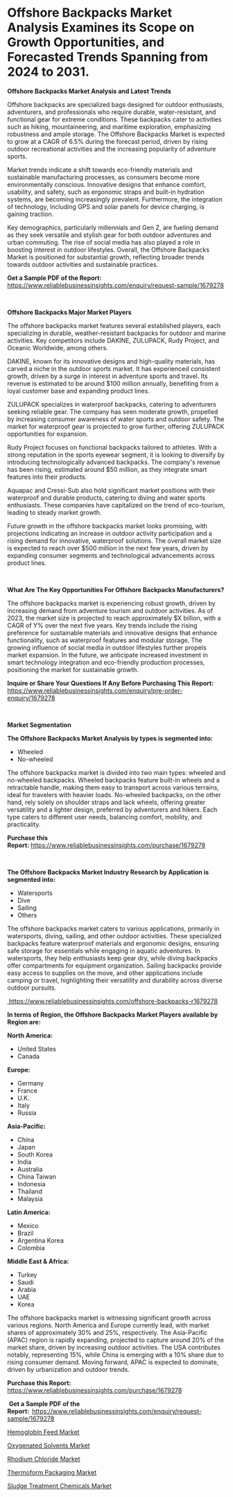 <p><h1>Offshore Backpacks Market Analysis Examines its Scope on Growth Opportunities, and Forecasted Trends Spanning from 2024 to 2031.</h1></p><p><strong>Offshore Backpacks Market Analysis and Latest Trends</strong></p>
<p><p>Offshore backpacks are specialized bags designed for outdoor enthusiasts, adventurers, and professionals who require durable, water-resistant, and functional gear for extreme conditions. These backpacks cater to activities such as hiking, mountaineering, and maritime exploration, emphasizing robustness and ample storage. The Offshore Backpacks Market is expected to grow at a CAGR of 6.5% during the forecast period, driven by rising outdoor recreational activities and the increasing popularity of adventure sports.</p><p>Market trends indicate a shift towards eco-friendly materials and sustainable manufacturing processes, as consumers become more environmentally conscious. Innovative designs that enhance comfort, usability, and safety, such as ergonomic straps and built-in hydration systems, are becoming increasingly prevalent. Furthermore, the integration of technology, including GPS and solar panels for device charging, is gaining traction.</p><p>Key demographics, particularly millennials and Gen Z, are fueling demand as they seek versatile and stylish gear for both outdoor adventures and urban commuting. The rise of social media has also played a role in boosting interest in outdoor lifestyles. Overall, the Offshore Backpacks Market is positioned for substantial growth, reflecting broader trends towards outdoor activities and sustainable practices.</p></p>
<p><strong>Get a Sample PDF of the Report:&nbsp;</strong> <a href="https://www.reliablebusinessinsights.com/enquiry/request-sample/1679278?utm_campaign=1135&utm_medium=2&utm_source=Github&utm_content=ia&utm_term=03102024&utm_id=offshore-backpacks">https://www.reliablebusinessinsights.com/enquiry/request-sample/1679278</a></p>
<p>&nbsp;</p>
<p><strong>Offshore Backpacks Major Market Players</strong></p>
<p><p>The offshore backpacks market features several established players, each specializing in durable, weather-resistant backpacks for outdoor and marine activities. Key competitors include DAKINE, ZULUPACK, Rudy Project, and Oceanic Worldwide, among others.</p><p>DAKINE, known for its innovative designs and high-quality materials, has carved a niche in the outdoor sports market. It has experienced consistent growth, driven by a surge in interest in adventure sports and travel. Its revenue is estimated to be around $100 million annually, benefiting from a loyal customer base and expanding product lines.</p><p>ZULUPACK specializes in waterproof backpacks, catering to adventurers seeking reliable gear. The company has seen moderate growth, propelled by increasing consumer awareness of water sports and outdoor safety. The market for waterproof gear is projected to grow further, offering ZULUPACK opportunities for expansion.</p><p>Rudy Project focuses on functional backpacks tailored to athletes. With a strong reputation in the sports eyewear segment, it is looking to diversify by introducing technologically advanced backpacks. The company's revenue has been rising, estimated around $50 million, as they integrate smart features into their products.</p><p>Aquapac and Cressi-Sub also hold significant market positions with their waterproof and durable products, catering to diving and water sports enthusiasts. These companies have capitalized on the trend of eco-tourism, leading to steady market growth.</p><p>Future growth in the offshore backpacks market looks promising, with projections indicating an increase in outdoor activity participation and a rising demand for innovative, waterproof solutions. The overall market size is expected to reach over $500 million in the next few years, driven by expanding consumer segments and technological advancements across product lines.</p></p>
<p>&nbsp;</p>
<p><strong>What Are The Key Opportunities For Offshore Backpacks Manufacturers?</strong></p>
<p><p>The offshore backpacks market is experiencing robust growth, driven by increasing demand from adventure tourism and outdoor activities. As of 2023, the market size is projected to reach approximately $X billion, with a CAGR of Y% over the next five years. Key trends include the rising preference for sustainable materials and innovative designs that enhance functionality, such as waterproof features and modular storage. The growing influence of social media in outdoor lifestyles further propels market expansion. In the future, we anticipate increased investment in smart technology integration and eco-friendly production processes, positioning the market for sustainable growth.</p></p>
<p><strong>Inquire or Share Your Questions If Any Before Purchasing This Report:</strong> <a href="https://www.reliablebusinessinsights.com/enquiry/pre-order-enquiry/1679278?utm_campaign=1135&utm_medium=2&utm_source=Github&utm_content=ia&utm_term=03102024&utm_id=offshore-backpacks">https://www.reliablebusinessinsights.com/enquiry/pre-order-enquiry/1679278</a></p>
<p>&nbsp;</p>
<p><strong>Market Segmentation</strong></p>
<p><strong>The Offshore Backpacks Market Analysis by types is segmented into:</strong></p>
<p><ul><li>Wheeled</li><li>No-wheeled</li></ul></p>
<p><p>The offshore backpacks market is divided into two main types: wheeled and no-wheeled backpacks. Wheeled backpacks feature built-in wheels and a retractable handle, making them easy to transport across various terrains, ideal for travelers with heavier loads. No-wheeled backpacks, on the other hand, rely solely on shoulder straps and lack wheels, offering greater versatility and a lighter design, preferred by adventurers and hikers. Each type caters to different user needs, balancing comfort, mobility, and practicality.</p></p>
<p><strong>Purchase this Report:&nbsp;</strong><a href="https://www.reliablebusinessinsights.com/purchase/1679278?utm_campaign=1135&utm_medium=2&utm_source=Github&utm_content=ia&utm_term=03102024&utm_id=offshore-backpacks">https://www.reliablebusinessinsights.com/purchase/1679278</a></p>
<p>&nbsp;</p>
<p><strong>The Offshore Backpacks Market Industry Research by Application is segmented into:</strong></p>
<p><ul><li>Watersports</li><li>Dive</li><li>Sailing</li><li>Others</li></ul></p>
<p><p>The offshore backpacks market caters to various applications, primarily in watersports, diving, sailing, and other outdoor activities. These specialized backpacks feature waterproof materials and ergonomic designs, ensuring safe storage for essentials while engaging in aquatic adventures. In watersports, they help enthusiasts keep gear dry, while diving backpacks offer compartments for equipment organization. Sailing backpacks provide easy access to supplies on the move, and other applications include camping or travel, highlighting their versatility and durability across diverse outdoor pursuits.</p></p>
<p><a href="https://www.reliablebusinessinsights.com/offshore-backpacks-r1679278?utm_campaign=1135&utm_medium=2&utm_source=Github&utm_content=ia&utm_term=03102024&utm_id=offshore-backpacks">&nbsp;https://www.reliablebusinessinsights.com/offshore-backpacks-r1679278</a></p>
<p><strong>In terms of Region, the Offshore Backpacks Market Players available by Region are:</strong></p>
<p>
    <p> <strong> North America: </strong>
        <ul>
            <li>United States</li>
            <li>Canada</li>
        </ul>
        </p> 
    <p> <strong> Europe: </strong>
        <ul>
            <li>Germany</li>
            <li>France</li>
            <li>U.K.</li>
            <li>Italy</li>
            <li>Russia</li>
        </ul>
        </p> 
    <p> <strong> Asia-Pacific: </strong>
        <ul>
            <li>China</li>
            <li>Japan</li>
            <li>South Korea</li>
            <li>India</li>
            <li>Australia</li>
            <li>China Taiwan</li>
            <li>Indonesia</li>
            <li>Thailand</li>
            <li>Malaysia</li>
        </ul>
        </p> 
    <p> <strong> Latin America: </strong>
        <ul>
            <li>Mexico</li>
            <li>Brazil</li>
            <li>Argentina Korea</li>
            <li>Colombia</li>
        </ul>
        </p> 
    <p> <strong> Middle East & Africa: </strong>
        <ul>
            <li>Turkey</li>
            <li>Saudi</li>
            <li>Arabia</li>
            <li>UAE</li>
            <li>Korea</li>
        </ul>
    </p>
    </p>
<p><p>The offshore backpacks market is witnessing significant growth across various regions. North America and Europe currently lead, with market shares of approximately 30% and 25%, respectively. The Asia-Pacific (APAC) region is rapidly expanding, projected to capture around 20% of the market share, driven by increasing outdoor activities. The USA contributes notably, representing 15%, while China is emerging with a 10% share due to rising consumer demand. Moving forward, APAC is expected to dominate, driven by urbanization and outdoor trends.</p></p>
<p><strong>Purchase this Report: </strong><a href="https://www.reliablebusinessinsights.com/purchase/1679278?utm_campaign=1135&utm_medium=2&utm_source=Github&utm_content=ia&utm_term=03102024&utm_id=offshore-backpacks">https://www.reliablebusinessinsights.com/purchase/1679278</a></p>
<p>&nbsp;<strong>Get a Sample PDF of the Report:&nbsp;&nbsp;</strong><a href="https://www.reliablebusinessinsights.com/enquiry/request-sample/1679278?utm_campaign=1135&utm_medium=2&utm_source=Github&utm_content=ia&utm_term=03102024&utm_id=offshore-backpacks">https://www.reliablebusinessinsights.com/enquiry/request-sample/1679278</a></p>
<p><strong></strong></p>
<p><p><a href="https://github.com/mozsorpen/Market-Research-Report-List-1/blob/main/hemoglobin-feed-market.md?utm_campaign=1135&utm_medium=2&utm_source=Github&utm_content=ia&utm_term=03102024&utm_id=offshore-backpacks">Hemoglobin Feed Market</a></p><p><a href="https://www.linkedin.com/pulse/key-drivers-oxygenated-solvents-market-trends-future-outlook-js7je?utm_campaign=1135&utm_medium=2&utm_source=Github&utm_content=ia&utm_term=03102024&utm_id=offshore-backpacks">Oxygenated Solvents Market</a></p><p><a href="https://www.linkedin.com/pulse/market-leaders-laggards-global-rhodium-chloride-trends-forecast-ouz3e?utm_campaign=1135&utm_medium=2&utm_source=Github&utm_content=ia&utm_term=03102024&utm_id=offshore-backpacks">Rhodium Chloride Market</a></p><p><a href="https://www.linkedin.com/pulse/driving-forces-global-thermoform-packaging-market-trends-applications-rlcze?utm_campaign=1135&utm_medium=2&utm_source=Github&utm_content=ia&utm_term=03102024&utm_id=offshore-backpacks">Thermoform Packaging Market</a></p><p><a href="https://www.linkedin.com/pulse/trends-global-sludge-treatment-chemicals-market-forecast-5xyce?utm_campaign=1135&utm_medium=2&utm_source=Github&utm_content=ia&utm_term=03102024&utm_id=offshore-backpacks">Sludge Treatment Chemicals Market</a></p></p>